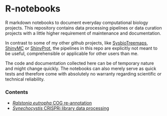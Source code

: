 # R-notebooks

R markdown notebooks to document everyday computational biology projects.
This repository contains data processing pipelines or data curation projects
with a little higher requirement of maintenance and documentation. 

In contrast to some of my other github projects, 
like [SysbioTreemaps](https:/github.com/m-jahn/SysbioTreemaps),
[ShinyMC](https:/github.com/m-jahn/ShinyMC) or [ShinyProt](https:/github.com/m-jahn/ShinyProt),
the pipelines in this repo are explicitly not meant to be useful, comprehensible or applicable
for other users than me.

The code and documentation collected here can be of temporary nature and might
change quickly. The notebooks can also merely serve as quick tests and therefore 
come with absolutely no warranty regarding scientific or technical reliability.

### Contents

- [_Ralstonia eutropha_ COG re-annotation](https://m-jahn.github.io/R-notebooks/Ralstonia_H16_genome_re_annotation.nb.html)
- [_Synechocystis_ CRISPRi library data processing](https://m-jahn.github.io/R-notebooks/CRISPRi_library_data_processing.nb.html)
